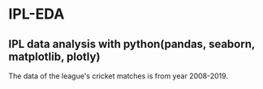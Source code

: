 # IPL-EDA

## IPL data analysis with python(pandas, seaborn, matplotlib, plotly)

The data of the league's cricket matches is from year 2008-2019.

